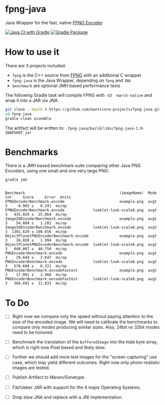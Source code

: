 # fpng-java
Java Wrapper for the fast, native [FPNG Encoder](https://github.com/richgel999/fpng)

[![Java CI with Gradle](https://github.com/manticore-projects/fpng-java/actions/workflows/gradle.yml/badge.svg)](https://github.com/manticore-projects/fpng-java/actions/workflows/gradle.yml) [![Gradle Package](https://github.com/manticore-projects/fpng-java/actions/workflows/gradle-publish.yml/badge.svg)](https://github.com/manticore-projects/fpng-java/actions/workflows/gradle-publish.yml)

# How to use it

There are 3 projects included:
- `fpng` is the C++ source from [FPNG](https://github.com/richgel999/fpng) with an additional C wrapper
- `fpng-java` is the Java Wrapper, depending on `fpng` and `JNA`
- `benchmark` are optional JMH based performance tests

The following Gradle task will compile FPNG with `-O3 -march-native` and wrap it into a JAR via JNA.

```bash
git clone --depth 1 https://github.com/manticore-projects/fpng-java.git
cd fpng-java
gradle clean assemble
```
The artifact will be written to: `.fpng-java/build/libs/fpng-java-1.0-SNAPSHOT.jar`

# Benchmarks

There is a JMH based benchmark suite comparing other Java PNG Encoders, using one small and one very large PNG:

```bash
gradle jmh
```

```text

Benchmark                                           (imageName)  Mode  Cnt     Score     Error  Units
FPNGEncoderBenchmark.encode                         example.png  avgt    3     6.965 ±   0.241  ms/op
FPNGEncoderBenchmark.encode             looklet-look-scale6.png  avgt    3   435.029 ±  25.064  ms/op
ImageIOEncoderBenchmark.encode                      example.png  avgt    3    54.884 ±   1.281  ms/op
ImageIOEncoderBenchmark.encode          looklet-look-scale6.png  avgt    3  1301.629 ± 100.656  ms/op
ObjectPlanetPNGEncoderBenchmark.encode              example.png  avgt    3    26.028 ±   1.994  ms/op
ObjectPlanetPNGEncoderBenchmark.encode  looklet-look-scale6.png  avgt    3   648.007 ±  48.756  ms/op
PNGEncoderBenchmark.encode                          example.png  avgt    3    29.644 ±   2.647  ms/op
PNGEncoderBenchmark.encode              looklet-look-scale6.png  avgt    3   578.604 ±   6.321  ms/op
PNGEncoderBenchmark.encodeFastest                   example.png  avgt    3    17.881 ±   2.468  ms/op
PNGEncoderBenchmark.encodeFastest       looklet-look-scale6.png  avgt    3   366.691 ±  21.033  ms/op
```

# To Do

- [ ] Right now we compare only the speed without paying attention to the size of the encoded image. We will need to calibrate the benchmarks to compare only modes producing similar sizes. Also, 24bit vs 32bit modes need to be honored.
- [ ] Benchmark the translation of the `BufferedImage` into the `RGBA` byte array, which is right now Pixel based and likely slow.
- [ ] Further we should add more test images for the "screen capturing" use case, which may yield different outcomes. Right now only photo-realistic images are tested. 
- [ ] Publish Artifact to Maven/Sonatype.
- [ ] Fat/Ueber JAR with support for the 4 major Operating Systems.
- [ ] Drop slow JNA and replace with a JNI implementation.




